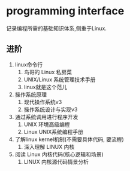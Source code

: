 # programming interface

记录编程所需的基础知识体系,侧重于Linux.

## 进阶
1. linux命令行
    1. 鸟哥的 Linux 私房菜
    1. UNIX/Linux 系统管理技术手册
    1. linux就是这个范儿
1. 操作系统原理
    1. 现代操作系统v3
    1. 操作系统设计与实现v3
1. 通过系统调用进行程序开发
    1. UNIX 环境高级编程
    1. Linux UNIX系统编程手册
1. 了解linux kernel机制(不需要具体代码, 要流程)
    1. 深入理解 LINUX 内核
1. 阅读 Linux 内核代码(核心逻辑和场景)
    1. LINUX 内核源代码情景分析